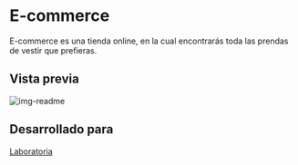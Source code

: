 # E-commerce

E-commerce es una tienda online, en la cual encontrarás toda las prendas de vestir que prefieras.

## Vista previa

![img-readme](https://user-images.githubusercontent.com/32281880/37982590-a124a888-31b6-11e8-9dbd-9d037292f3cc.png)

## Desarrollado para

[Laboratoria](http://laboratoria.la)


